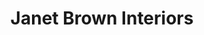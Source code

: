 ---
title: "Janet Brown Interiors"
url: /richmond/janet-brown-interiors/
shop: interior decoration
---